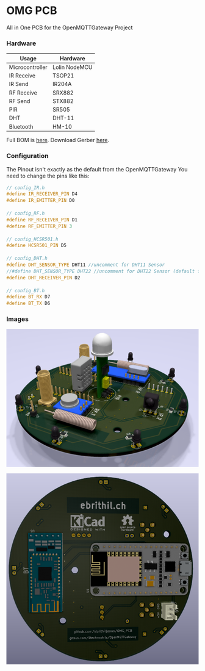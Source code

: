 # OMG PCB
All in One PCB for the OpenMQTTGateway Project

### Hardware
| Usage           | Hardware      |
|-----------------|---------------|
| Microcontroller | Lolin NodeMCU |
| IR Receive      | TSOP21        |
| IR Send         | IR204A        |
| RF Receive      | SRX882        |
| RF Send         | STX882        |
| PIR             | SR505         |
| DHT             | DHT-11        |
| Bluetooth       | HM-10         |

Full BOM is [here](https://ebrithiljonas.github.io/OMG_PCB/ibom).
Download Gerber [here](https://ebrithiljonas.github.io/OMG_PCB/ibom).

### Configuration

The Pinout isn't exactly as the default from the OpenMQTTGateway
You need to change the pins like this:

```c++
// config_IR.h
#define IR_RECEIVER_PIN D4
#define IR_EMITTER_PIN D0

// config_RF.h
#define RF_RECEIVER_PIN D1
#define RF_EMITTER_PIN 3

// config_HCSR501.h
#define HCSR501_PIN D5

// config_DHT.h
#define DHT_SENSOR_TYPE DHT11 //uncomment for DHT11 Sensor
//#define DHT_SENSOR_TYPE DHT22 //uncomment for DHT22 Sensor (default for backwards compatibility)
#define DHT_RECEIVER_PIN D2

// config_BT.h
#define BT_RX D7
#define BT_TX D6
```


### Images

![alt text](https://github.com/ebrithiljonas/OMG_PCB/blob/master/Documents/PCB_3D_Top_Rev_1.png)

![alt text](https://github.com/ebrithiljonas/OMG_PCB/blob/master/Documents/PCB_3D_Down_Rev_1.png)


